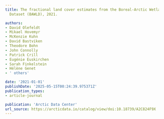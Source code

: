 ```yaml
---
title: The fractional land cover estimates from the Boreal-Arctic Wetland and Lake
  Dataset (BAWLD), 2021.

authors:
- David Olefeldt
- Mikael Hovemyr
- McKenzie Kuhn
- David Bastviken
- Theodore Bohn
- John Connolly
- Patrick Crill
- Eugénie Euskirchen
- Sarah Finkelstein
- Hélène Genet
- ' others'

date: '2021-01-01'
publishDate: '2025-05-15T00:24:39.975371Z'
publication_types:
- article-journal

publication: 'Arctic Data Center'
url_source: https://arcticdata.io/catalog/view/doi:10.18739/A2C824F9X
---
```

